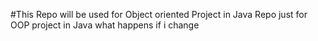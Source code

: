 #This Repo will be used for Object oriented Project in Java
Repo just for OOP project in Java 
what happens if i change